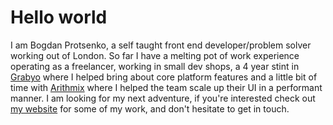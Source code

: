 # Hello world

I am Bogdan Protsenko, a self taught front end developer/problem solver working out of London. So far I have a melting pot of work experience operating as a freelancer, working in small dev shops, a 4 year stint in [Grabyo](https://about.grabyo.com/us/) where I helped bring about core platform features and a little bit of time with [Arithmix](https://www.arithmix.com/) where I helped the team scale up their UI in a performant manner. I am looking for my next adventure, if you're interested check out [my website](https://notbogdan.github.io) for some of my work, and don't hesitate to get in touch.

